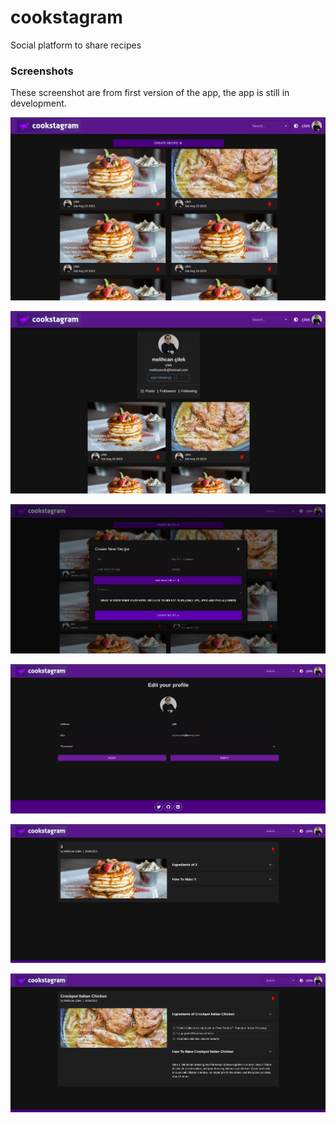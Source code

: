 # cookstagram
Social platform to share recipes 

### Screenshots
These screenshot are from first version of the app, the app is still in development.

![Screenshot](
    ./screenshots/Screenshot_index.png
)

![Screenshot](
    ./screenshots/Screenshot_profile.png
)

![Screenshot](
    ./screenshots/Screenshot_create_recipe.png
)

![Screenshot](
    ./screenshots/screenshot_editprofile.png
)

![Screenshot](
    ./screenshots/Screenshot_recipe.png
)

![Screenshot](
    ./screenshots/Screenshot_recipe2.png
)